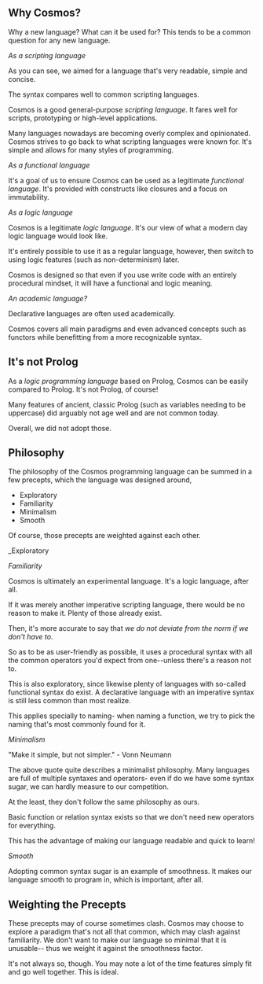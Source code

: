
Why Cosmos?
---

Why a new language? What can it be used for? This tends to be a common question for any new language.

_As a scripting language_

As you can see, we aimed for a language that's very readable, simple and concise.

The syntax compares well to common scripting languages.

Cosmos is a good general-purpose _scripting language_. It fares well for scripts, prototyping or high-level applications.

Many languages nowadays are becoming overly complex and opinionated. Cosmos strives to go back to what scripting languages were known for. It's simple and allows for many styles of programming.

_As a functional language_

It's a goal of us to ensure Cosmos can be used as a legitimate _functional language_. It's provided with constructs like closures and a focus on immutability.

_As a logic language_

Cosmos is a legitimate _logic language_. It's our view of what a modern day logic language would look like.

It's entirely possible to use it as a regular language, however, then switch to using logic features (such as non-determinism) later.

Cosmos is designed so that even if you use write code with an entirely procedural mindset, it will have a functional and logic meaning.

_An academic language?_

Declarative languages are often used academically.

Cosmos covers all main paradigms and even advanced concepts such as functors while benefitting from a more recognizable syntax.

It's not Prolog
--

As a _logic programming language_ based on Prolog, Cosmos can be easily compared to Prolog. It's not Prolog, of course!

Many features of ancient, classic Prolog (such as variables needing to be uppercase) did arguably not age well and are not common today.

Overall, we did not adopt those.

Philosophy
----

The philosophy of the Cosmos programming language can be summed in a few precepts, which the language was designed around,

- Exploratory
- Familiarity
- Minimalism
- Smooth

Of course, those precepts are weighted against each other.

_Exploratory

_Familiarity_

Cosmos is ultimately an experimental language. It's a logic language, after all.

If it was merely another imperative scripting language, there would be no reason to make it. Plenty of those already exist.

Then, it's more accurate to say that _we do not deviate from the norm if we don't have to_.

So as to be as user-friendly as possible, it uses a procedural syntax with all the common operators you'd expect from one--unless there's a reason not to.

This is also exploratory, since likewise plenty of languages with so-called functional syntax do exist. A declarative language with an imperative syntax is still less common than most realize.

This applies specially to naming- when naming a function, we try to pick the naming that's most commonly found for it.

_Minimalism_

"Make it simple, but not simpler." - Vonn Neumann

The above quote quite describes a minimalist philosophy. Many languages are full of multiple syntaxes and operators- even if do we have some syntax sugar, we can hardly measure to our competition.

At the least, they don't follow the same philosophy as ours.

Basic function or relation syntax exists so that we don't need new operators for everything. 

This has the advantage of making our language readable and quick to learn!

_Smooth_

Adopting common syntax sugar is an example of smoothness. It makes our language smooth to program in, which is important, after all.

Weighting the Precepts
--

These precepts may of course sometimes clash. Cosmos may choose to explore a paradigm that's not all that common, which may clash against familiarity. We don't want to make our language so minimal that it is unusable-- thus we weight it against the smoothness factor.

It's not always so, though. You may note a lot of the time features simply fit and go well together. This is ideal.


